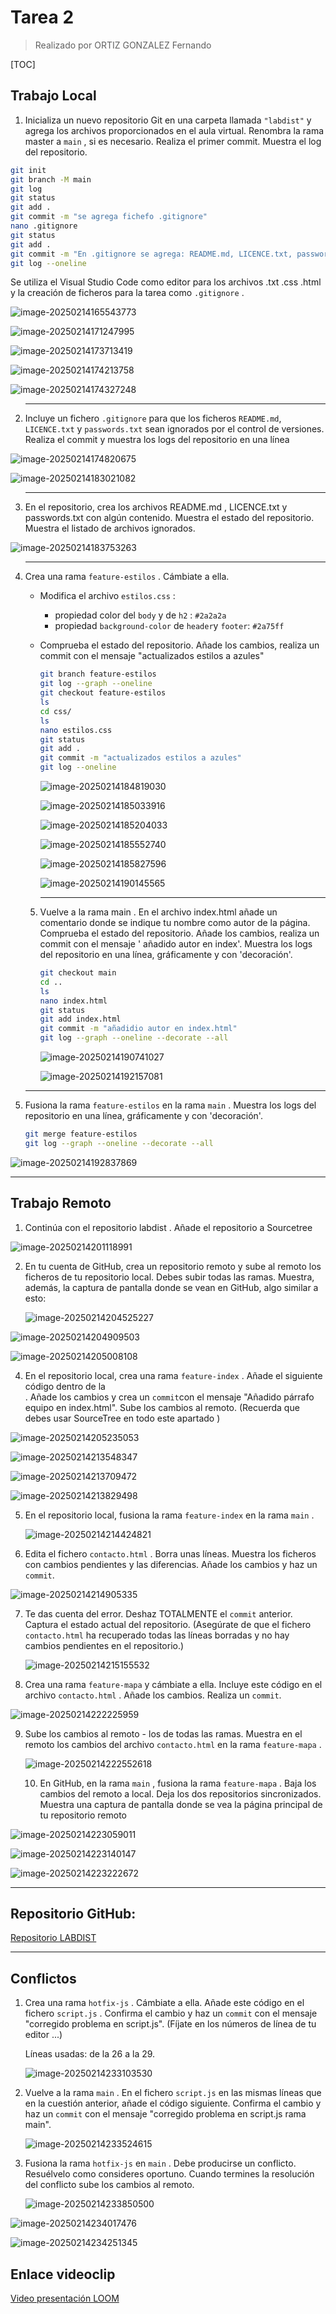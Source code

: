 # Tarea 2 

> Realizado por ORTIZ GONZALEZ Fernando

[TOC]

## Trabajo Local

1. Inicializa un nuevo repositorio Git en una carpeta llamada `"labdist"` y agrega los archivos proporcionados en el aula virtual. Renombra la rama master a `main` , si es necesario. Realiza el primer commit. Muestra el log del repositorio.

  ```bash
  git init
  git branch -M main
  git log
  git status
  git add .
  git commit -m "se agrega fichefo .gitignore"
  nano .gitignore
  git status
  git add .
  git commit -m "En .gitignore se agrega: README.md, LICENCE.txt, passwords.txt"
  git log --oneline
  
  
  ```

Se utiliza el Visual Studio Code como editor para los archivos .txt .css .html y la creación de ficheros para la tarea como `.gitignore` .

![image-20250214165543773](./Tarea%202.assets/image-20250214165543773.png)

![image-20250214171247995](./Tarea%202.assets/image-20250214171247995.png)

![image-20250214173713419](./Tarea%202.assets/image-20250214173713419.png)

![image-20250214174213758](./Tarea%202.assets/image-20250214174213758.png)

![image-20250214174327248](./Tarea%202.assets/image-20250214174327248.png)

2. ------

   Incluye un fichero `.gitignore` para que los ficheros `README.md`, `LICENCE.txt`  y `passwords.txt` sean ignorados por el control de versiones. Realiza el commit y muestra los logs del repositorio en una línea

   

![image-20250214174820675](./Tarea%202.assets/image-20250214174820675.png)

![image-20250214183021082](./Tarea%202.assets/image-20250214183021082.png)

3. ------

   En el repositorio, crea los archivos README.md , LICENCE.txt y passwords.txt con algún contenido. Muestra el estado del repositorio. Muestra el listado de archivos ignorados.

![image-20250214183753263](./Tarea%202.assets/image-20250214183753263.png)

4. ------

   Crea una rama `feature-estilos` . Cámbiate a ella.

   * Modifica el archivo `estilos.css` :

      * propiedad color del `body` y de `h2` : `#2a2a2a`
      * propiedad `background-color` de `header`y `footer`: `#2a75ff`

   * Comprueba el estado del repositorio. Añade los cambios, realiza un commit con el
     mensaje "actualizados estilos a azules"

     ```bash
     git branch feature-estilos
     git log --graph --oneline
     git checkout feature-estilos
     ls
     cd css/
     ls
     nano estilos.css
     git status
     git add .
     git commit -m "actualizados estilos a azules"
     git log --oneline
     
     
     ```

     ![image-20250214184819030](./Tarea%202.assets/image-20250214184819030.png)

     ![image-20250214185033916](./Tarea%202.assets/image-20250214185033916.png)

     ![image-20250214185204033](./Tarea%202.assets/image-20250214185204033.png)

     ![image-20250214185552740](./Tarea%202.assets/image-20250214185552740.png)

     ![image-20250214185827596](./Tarea%202.assets/image-20250214185827596.png)

     ![image-20250214190145565](./Tarea%202.assets/image-20250214190145565.png)

     ------

   5. Vuelve a la rama main . En el archivo index.html añade un comentario donde se indique tu nombre como autor de la página. Comprueba el estado del repositorio. Añade los cambios, realiza un commit con el mensaje ' añadido autor en index'. Muestra los logs del repositorio en una línea, gráficamente y con 'decoración'.

      ```bash
      git checkout main
      cd ..
      ls
      nano index.html
      git status
      git add index.html
      git commit -m "añadidio autor en index.html"
      git log --graph --oneline --decorate --all
      ```

      ![image-20250214190741027](./Tarea%202.assets/image-20250214190741027.png)

      ![image-20250214192157081](./Tarea%202.assets/image-20250214192157081.png)

6. ------

   Fusiona la rama `feature-estilos` en la rama `main` . Muestra los logs del repositorio en una línea, gráficamente y con 'decoración'.

   ```bash
   git merge feature-estilos
   git log --graph --oneline --decorate --all
   ```

![image-20250214192837869](./Tarea%202.assets/image-20250214192837869.png)

------



## Trabajo Remoto

1. Continúa con el repositorio labdist . Añade el repositorio a Sourcetree

![image-20250214201118991](./Tarea%202.assets/image-20250214201118991.png)

2. En tu cuenta de GitHub, crea un repositorio remoto y sube al remoto los ficheros de tu repositorio local. Debes subir todas las ramas. Muestra, además, la captura de pantalla donde se vean en GitHub, algo similar a esto:

   

   ![image-20250214204525227](./Tarea%202.assets/image-20250214204525227.png)

![image-20250214204909503](./Tarea%202.assets/image-20250214204909503.png)

![image-20250214205008108](./Tarea%202.assets/image-20250214205008108.png)

4. En el repositorio local, crea una rama ``feature-index`` . Añade el siguiente código dentro de la <section class="about"> . Añade los cambios y crea un ``commit``con el mensaje "Añadido párrafo equipo en index.html". Sube los cambios al remoto. (Recuerda que debes usar SourceTree en todo este apartado )

![image-20250214205235053](./Tarea%202.assets/image-20250214205235053.png)

![image-20250214213548347](./Tarea%202.assets/image-20250214213548347.png)

![image-20250214213709472](./Tarea%202.assets/image-20250214213709472.png)

![image-20250214213829498](./Tarea%202.assets/image-20250214213829498.png)

5. En el repositorio local, fusiona la rama ``feature-index`` en la rama ``main`` .

   ![image-20250214214424821](./Tarea%202.assets/image-20250214214424821.png)

6. Edita el fichero ``contacto.html`` . Borra unas líneas. Muestra los ficheros con cambios pendientes y las diferencias. Añade los cambios y haz un ``commit``.

![image-20250214214905335](./Tarea%202.assets/image-20250214214905335.png)

7. Te das cuenta del error. Deshaz TOTALMENTE el ``commit`` anterior. Captura el estado actual del repositorio. (Asegúrate de que el fichero ``contacto.html`` ha recuperado todas las líneas borradas y no hay cambios pendientes en el repositorio.)

   ![image-20250214215155532](./Tarea%202.assets/image-20250214215155532.png)

8. Crea una rama ``feature-mapa`` y cámbiate a ella. Incluye este código en el archivo ``contacto.html`` . Añade los cambios. Realiza un ``commit``.

![image-20250214222225959](./Tarea%202.assets/image-20250214222225959.png)

9. Sube los cambios al remoto - los de todas las ramas. Muestra en el remoto los cambios del archivo ``contacto.html`` en la rama ``feature-mapa`` .

   ![image-20250214222552618](./Tarea%202.assets/image-20250214222552618.png)

   10. En GitHub, en la rama ``main`` , fusiona la rama ``feature-mapa`` . Baja los cambios del remoto a local. Deja los dos repositorios sincronizados. Muestra una captura de pantalla donde se vea la página principal de tu repositorio remoto

![image-20250214223059011](./Tarea%202.assets/image-20250214223059011.png)



![image-20250214223140147](./Tarea%202.assets/image-20250214223140147.png)



![image-20250214223222672](./Tarea%202.assets/image-20250214223222672.png)

------



## Repositorio GitHub:

[Repositorio LABDIST](https://github.com/Ortiz-Fernando/labdist)

------



## Conflictos

1. Crea una rama ``hotfix-js`` . Cámbiate a ella. Añade este código en el fichero ``script.js`` .
   Confirma el cambio y haz un ``commit`` con el mensaje "corregido problema en script.js".
   (Fíjate en los números de línea de tu editor ...)

   Líneas usadas: de la 26 a la 29.

   ![image-20250214233103530](./Tarea%202.assets/image-20250214233103530.png)

2. Vuelve a la rama ``main`` . En el fichero ``script.js`` en las mismas líneas que en la cuestión
   anterior, añade el código siguiente. Confirma el cambio y haz un ``commit`` con el mensaje
   "corregido problema en script.js rama main".

   ![image-20250214233524615](./Tarea%202.assets/image-20250214233524615.png)

3. Fusiona la rama ``hotfix-js`` en ``main`` . Debe producirse un conflicto. Resuélvelo como
   consideres oportuno. Cuando termines la resolución del conflicto sube los cambios al
   remoto.

   ![image-20250214233850500](./Tarea%202.assets/image-20250214233850500.png)

![image-20250214234017476](./Tarea%202.assets/image-20250214234017476.png)

![image-20250214234251345](./Tarea%202.assets/image-20250214234251345.png)

## Enlace videoclip

[Video presentación LOOM](https://www.loom.com/share/4d2249d6bc6a483ca5c12bd76917ba6d?sid=65a8104e-9f2f-48eb-b4c6-7f45a63ed500)